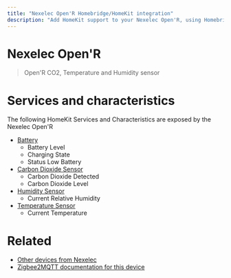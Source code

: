 ```yaml
---
title: "Nexelec Open'R Homebridge/HomeKit integration"
description: "Add HomeKit support to your Nexelec Open'R, using Homebridge, Zigbee2MQTT and homebridge-z2m."
---
```

<!---
This file has been GENERATED using src/docgen/docgen.ts
DO NOT EDIT THIS FILE MANUALLY!
-->
# Nexelec Open'R
> Open'R CO2, Temperature and Humidity sensor


# Services and characteristics
The following HomeKit Services and Characteristics are exposed by
the Nexelec Open'R

* [Battery](../../battery.md)
  * Battery Level
  * Charging State
  * Status Low Battery
* [Carbon Dioxide Sensor](../../sensors.md)
  * Carbon Dioxide Detected
  * Carbon Dioxide Level
* [Humidity Sensor](../../sensors.md)
  * Current Relative Humidity
* [Temperature Sensor](../../sensors.md)
  * Current Temperature


# Related
* [Other devices from Nexelec](../index.md#nexelec)
* [Zigbee2MQTT documentation for this device](https://www.zigbee2mqtt.io/devices/Open'R.html)